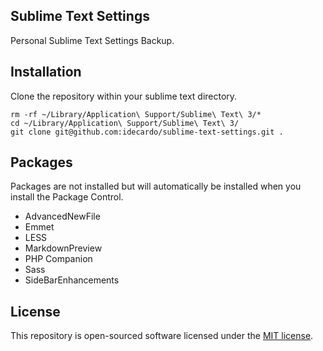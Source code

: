 ## Sublime Text Settings

Personal Sublime Text Settings Backup.

## Installation

Clone the repository within your sublime text directory.

```
rm -rf ~/Library/Application\ Support/Sublime\ Text\ 3/*
cd ~/Library/Application\ Support/Sublime\ Text\ 3/
git clone git@github.com:idecardo/sublime-text-settings.git .
```

## Packages

Packages are not installed but will automatically be installed when you install the Package Control.

- AdvancedNewFile
- Emmet
- LESS
- MarkdownPreview
- PHP Companion
- Sass
- SideBarEnhancements

## License

This repository is open-sourced software licensed under the [MIT license](https://opensource.org/licenses/MIT).

